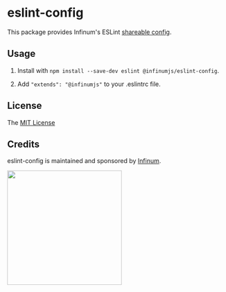 # eslint-config

This package provides Infinum's ESLint [shareable config](https://eslint.org/docs/developer-guide/shareable-configs.html).

## Usage

1. Install with `npm install --save-dev eslint @infinumjs/eslint-config`.

2. Add `"extends": "@infinumjs"` to your .eslintrc file.

## License

The [MIT License](../LICENSE)

## Credits

eslint-config is maintained and sponsored by
[Infinum](https://www.infinum.com).

<img src="https://infinum.com/infinum.png" width="264">
